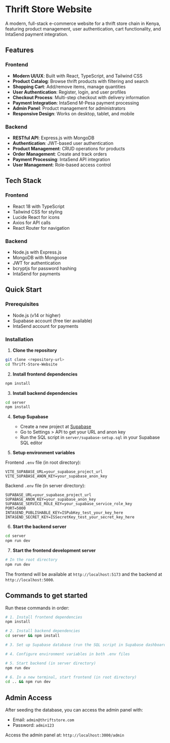 # Thrift Store Website

A modern, full-stack e-commerce website for a thrift store chain in Kenya, featuring product management, user authentication, cart functionality, and IntaSend payment integration.

## Features

### Frontend
- **Modern UI/UX**: Built with React, TypeScript, and Tailwind CSS
- **Product Catalog**: Browse thrift products with filtering and search
- **Shopping Cart**: Add/remove items, manage quantities
- **User Authentication**: Register, login, and user profiles
- **Checkout Process**: Multi-step checkout with delivery information
- **Payment Integration**: IntaSend M-Pesa payment processing
- **Admin Panel**: Product management for administrators
- **Responsive Design**: Works on desktop, tablet, and mobile

### Backend
- **RESTful API**: Express.js with MongoDB
- **Authentication**: JWT-based user authentication
- **Product Management**: CRUD operations for products
- **Order Management**: Create and track orders
- **Payment Processing**: IntaSend API integration
- **User Management**: Role-based access control

## Tech Stack

### Frontend
- React 18 with TypeScript
- Tailwind CSS for styling
- Lucide React for icons
- Axios for API calls
- React Router for navigation

### Backend
- Node.js with Express.js
- MongoDB with Mongoose
- JWT for authentication
- bcryptjs for password hashing
- IntaSend for payments

## Quick Start

### Prerequisites
- Node.js (v14 or higher)
- Supabase account (free tier available)
- IntaSend account for payments

### Installation

1. **Clone the repository**
```bash
git clone <repository-url>
cd Thrift-Store-Website
```

2. **Install frontend dependencies**
```bash
npm install
```

3. **Install backend dependencies**
```bash
cd server
npm install
```

4. **Setup Supabase**
   - Create a new project at [Supabase](https://supabase.com)
   - Go to Settings > API to get your URL and anon key
   - Run the SQL script in `server/supabase-setup.sql` in your Supabase SQL editor

5. **Setup environment variables**

Frontend `.env` file (in root directory):
```env
VITE_SUPABASE_URL=your_supabase_project_url
VITE_SUPABASE_ANON_KEY=your_supabase_anon_key
```

Backend `.env` file (in server directory):
```env
SUPABASE_URL=your_supabase_project_url
SUPABASE_ANON_KEY=your_supabase_anon_key
SUPABASE_SERVICE_ROLE_KEY=your_supabase_service_role_key
PORT=5000
INTASEND_PUBLISHABLE_KEY=ISPubKey_test_your_key_here
INTASEND_SECRET_KEY=ISSecretKey_test_your_secret_key_here
```

6. **Start the backend server**
```bash
cd server
npm run dev
```

7. **Start the frontend development server**
```bash
# In the root directory
npm run dev
```

The frontend will be available at `http://localhost:5173` and the backend at `http://localhost:5000`.

## Commands to get started

Run these commands in order:

```bash
# 1. Install frontend dependencies
npm install

# 2. Install backend dependencies
cd server && npm install

# 3. Set up Supabase database (run the SQL script in Supabase dashboard)

# 4. Configure environment variables in both .env files

# 5. Start backend (in server directory)
npm run dev

# 6. In a new terminal, start frontend (in root directory)
cd .. && npm run dev
```

## Admin Access

After seeding the database, you can access the admin panel with:
- Email: `admin@thriftstore.com`
- Password: `admin123`

Access the admin panel at: `http://localhost:3000/admin`
